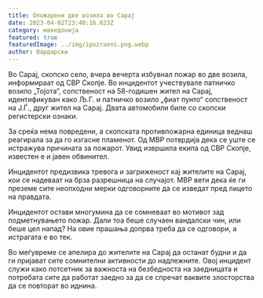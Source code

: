 ```yaml
---
title: Опожарени две возила во Сарај
date: 2023-04-02T23:40:16.623Z
category: македонија
featured: true
featuredImage: ../img/ipozraeni.png.webp
author: Вардарски
---
```


Во Сарај, скопско село, вчера вечерта избувнал пожар во две возила, информираат од СВР Скопје. Во инцидентот учествувале патничко возило „Тојота“, сопственост на 58-годишен жител на Сарај, идентификуван како Љ.Г. и патничко возило „фиат пунто“ сопственост на Ј.Ѓ., друг жител на Сарај. Двата автомобили биле со скопски регистерски ознаки.

За среќа нема повредени, а скопската противпожарна единица веднаш реагирала за да го изгасне пламенот. Од МВР потврдија дека се уште се истражува причината за пожарот. Увид извршила екипа од СВР Скопје, известен е и јавен обвинител.

Инцидентот предизвика тревога и загриженост кај жителите на Сарај, кои се надеваат на брза разрешница на случајот. МВР вети дека ќе ги преземе сите неопходни мерки одговорните да се изведат пред лицето на правдата.

Инцидентот остави многумина да се сомневаат во мотивот зад подметнувањето пожар. Дали тоа беше случаен вандалски чин, или беше цел напад? На овие прашања допрва треба да се одговори, а истрагата е во тек.

Во меѓувреме се апелира до жителите на Сарај да останат будни и да ги пријават сите сомнителни активности до надлежните. Овој инцидент служи како потсетник за важноста на безбедноста на заедницата и потребата сите да работат заедно за да се спречат ваквите злосторства да се повторат во иднина.
